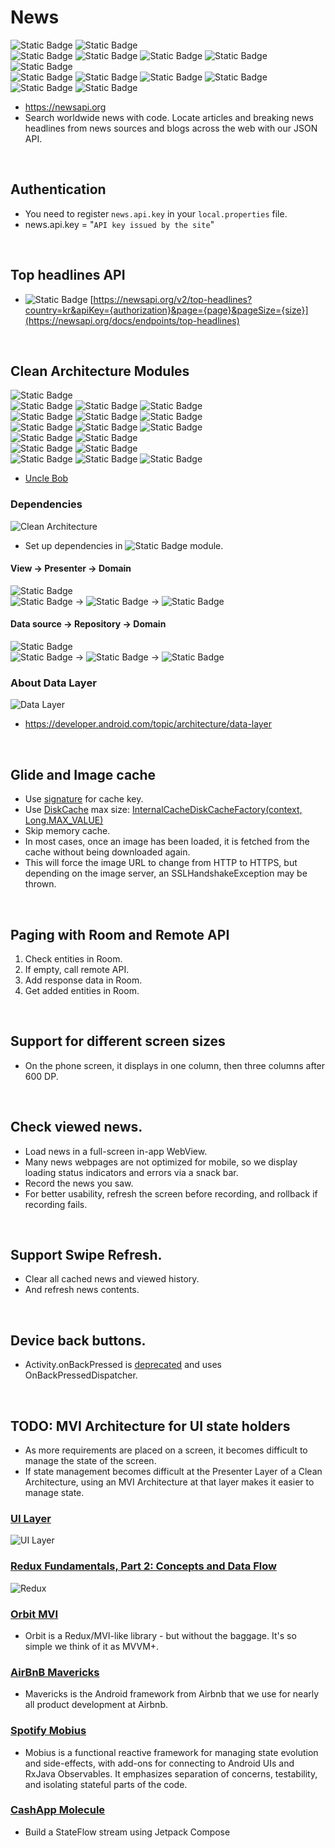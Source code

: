 # News

![Static Badge](https://img.shields.io/badge/Clean%20Architecture-purple)
![Static Badge](https://img.shields.io/badge/Coroutines%20Flow-purple)   
![Static Badge](https://img.shields.io/badge/Java-17-red)
![Static Badge](https://img.shields.io/badge/Kotlin-2.0.0-red)
![Static Badge](https://img.shields.io/badge/Kotlin%20Coroutines-1.8.0-red)
![Static Badge](https://img.shields.io/badge/Kotlin%20Serialization-1.6.3-red)
![Static Badge](https://img.shields.io/badge/Ktlint-1.3.0-red)   
![Static Badge](https://img.shields.io/badge/Dagger%20Hilt-2.50-red)
![Static Badge](https://img.shields.io/badge/Paging-3.3.0-red)
![Static Badge](https://img.shields.io/badge/Room-2.6.1-red)
![Static Badge](https://img.shields.io/badge/OkHttp-4.12.0-red)
![Static Badge](https://img.shields.io/badge/Retrofit-2.9.0-red)
![Static Badge](https://img.shields.io/badge/Glide-4.15.1-red)

- https://newsapi.org
- Search worldwide news with code.
  Locate articles and breaking news headlines from news sources and blogs across the web with our JSON API.

&nbsp;

## Authentication

- You need to register `news.api.key` in your `local.properties` file.
- news.api.key = "`API key issued by the site`"

&nbsp;

## Top headlines API

- ![Static Badge](https://img.shields.io/badge/GET-blue) [https://newsapi.org/v2/top-headlines?country=kr&apiKey={authorization}&page={page}&pageSize={size}](https://newsapi.org/docs/endpoints/top-headlines)

&nbsp;

## Clean Architecture Modules

![Static Badge](https://img.shields.io/badge/application-grey)   
![Static Badge](https://img.shields.io/badge/view-home-red)
![Static Badge](https://img.shields.io/badge/view-news-red)
![Static Badge](https://img.shields.io/badge/view-core-purple)   
![Static Badge](https://img.shields.io/badge/presenter-home-red)
![Static Badge](https://img.shields.io/badge/presenter-model.news-darkred)
![Static Badge](https://img.shields.io/badge/presenter-core-purple)   
![Static Badge](https://img.shields.io/badge/domain-news-red)
![Static Badge](https://img.shields.io/badge/domain-model.news-darkred)
![Static Badge](https://img.shields.io/badge/domain-model.core-purple)   
![Static Badge](https://img.shields.io/badge/data-news-red)
![Static Badge](https://img.shields.io/badge/data-core-purple)  
![Static Badge](https://img.shields.io/badge/data.remote-news-red)
![Static Badge](https://img.shields.io/badge/data.remote-core-purple)  
![Static Badge](https://img.shields.io/badge/data.cache-news-red)
![Static Badge](https://img.shields.io/badge/data.cache-database.news-darkred)
![Static Badge](https://img.shields.io/badge/data.cache-database-purple)

- [Uncle Bob](https://blog.cleancoder.com/uncle-bob/2012/08/13/the-clean-architecture.html)

### Dependencies

![Clean Architecture](https://blog.cleancoder.com/uncle-bob/images/2012-08-13-the-clean-architecture/CleanArchitecture.jpg)

- Set up dependencies in ![Static Badge](https://img.shields.io/badge/application-grey) module.


#### View &rarr; Presenter &rarr; Domain

![Static Badge](https://img.shields.io/badge/view-news-red)   
![Static Badge](https://img.shields.io/badge/view-home-red) &rarr;
![Static Badge](https://img.shields.io/badge/presenter-home-red) &rarr;
![Static Badge](https://img.shields.io/badge/domain-news-red)

#### Data source &rarr; Repository &rarr; Domain

![Static Badge](https://img.shields.io/badge/data.remote-news-red)   
![Static Badge](https://img.shields.io/badge/data.cache-news-red) &rarr;
![Static Badge](https://img.shields.io/badge/data-news-red) &rarr;
![Static Badge](https://img.shields.io/badge/domain-news-red)

### About Data Layer

![Data Layer](https://developer.android.com/static/topic/libraries/architecture/images/mad-arch-data-overview.png)
- https://developer.android.com/topic/architecture/data-layer

&nbsp;

## Glide and Image cache

- Use [signature](https://bumptech.github.io/glide/doc/caching.html#cache-keys) for cache key.
- Use [DiskCache](https://bumptech.github.io/glide/doc/configuration.html#disk-cache) max size:
  [InternalCacheDiskCacheFactory(context, Long.MAX_VALUE)](library/src/main/java/com/bumptech/glide/load/engine/cache/InternalCacheDiskCacheFactory.java)
- Skip memory cache.
- In most cases, once an image has been loaded, it is fetched from the cache without being downloaded again.
- This will force the image URL to change from HTTP to HTTPS,
  but depending on the image server, an SSLHandshakeException may be thrown.

&nbsp;

## Paging with Room and Remote API

1. Check entities in Room.
2. If empty, call remote API.
3. Add response data in Room.
4. Get added entities in Room.

&nbsp;

## Support for different screen sizes

- On the phone screen, it displays in one column, then three columns after 600 DP.

&nbsp;

## Check viewed news.

- Load news in a full-screen in-app WebView.
- Many news webpages are not optimized for mobile, so we display loading status indicators and errors via a snack bar.
- Record the news you saw.
- For better usability, refresh the screen before recording, and rollback if recording fails.

&nbsp;

## Support Swipe Refresh.

- Clear all cached news and viewed history.
- And refresh news contents.

&nbsp;

## Device back buttons.

- Activity.onBackPressed is [deprecated](https://developer.android.com/reference/kotlin/androidx/activity/ComponentActivity#onBackPressed()) and uses OnBackPressedDispatcher.

&nbsp;

## TODO: MVI Architecture for UI state holders

- As more requirements are placed on a screen, it becomes difficult to manage the state of the screen.
- If state management becomes difficult at the Presenter Layer of a Clean Architecture, using an MVI Architecture at that layer makes it easier to manage state.

### [UI Layer](https://developer.android.com/topic/architecture/ui-layer)

![UI Layer](https://developer.android.com/static/topic/libraries/architecture/images/mad-arch-ui-overview.png)

###  [Redux Fundamentals, Part 2: Concepts and Data Flow](https://redux.js.org/tutorials/fundamentals/part-2-concepts-data-flow/)

![Redux](https://redux.js.org/assets/images/ReduxDataFlowDiagram-49fa8c3968371d9ef6f2a1486bd40a26.gif)

### [Orbit MVI](https://github.com/orbit-mvi/orbit-mvi)

- Orbit is a Redux/MVI-like library - but without the baggage. It's so simple we think of it as MVVM+.

### [AirBnB Mavericks](https://github.com/airbnb/mavericks)

- Mavericks is the Android framework from Airbnb that we use for nearly all product development at Airbnb.

### [Spotify Mobius](https://github.com/spotify/mobius)

- Mobius is a functional reactive framework for managing state evolution and side-effects, with add-ons for connecting to Android UIs and RxJava Observables. It emphasizes separation of concerns, testability, and isolating stateful parts of the code.

### [CashApp Molecule](https://github.com/cashapp/molecule)

- Build a StateFlow stream using Jetpack Compose

